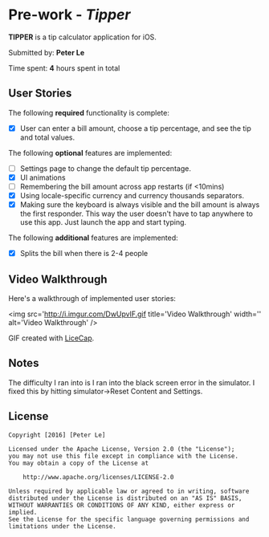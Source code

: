 # Pre-work - *Tipper*

**TIPPER** is a tip calculator application for iOS.

Submitted by: **Peter Le**

Time spent: **4** hours spent in total

## User Stories

The following **required** functionality is complete:
* [x] User can enter a bill amount, choose a tip percentage, and see the tip and total values.

The following **optional** features are implemented:
* [ ] Settings page to change the default tip percentage.
* [x] UI animations
* [ ] Remembering the bill amount across app restarts (if <10mins)
* [x] Using locale-specific currency and currency thousands separators.
* [x] Making sure the keyboard is always visible and the bill amount is always the first responder. This way the user doesn't have to tap anywhere to use this app. Just launch the app and start typing.

The following **additional** features are implemented:

* [x] Splits the bill when there is 2-4 people

## Video Walkthrough 

Here's a walkthrough of implemented user stories:

<img src='http://i.imgur.com/DwUpvlF.gif title='Video Walkthrough' width='' alt='Video Walkthrough' />

GIF created with [LiceCap](http://www.cockos.com/licecap/).

## Notes

The difficulty I ran into is I ran into the black screen error in the simulator. I fixed this by hitting simulator->Reset Content and Settings.

## License

    Copyright [2016] [Peter Le]

    Licensed under the Apache License, Version 2.0 (the "License");
    you may not use this file except in compliance with the License.
    You may obtain a copy of the License at

        http://www.apache.org/licenses/LICENSE-2.0

    Unless required by applicable law or agreed to in writing, software
    distributed under the License is distributed on an "AS IS" BASIS,
    WITHOUT WARRANTIES OR CONDITIONS OF ANY KIND, either express or implied.
    See the License for the specific language governing permissions and
    limitations under the License.
